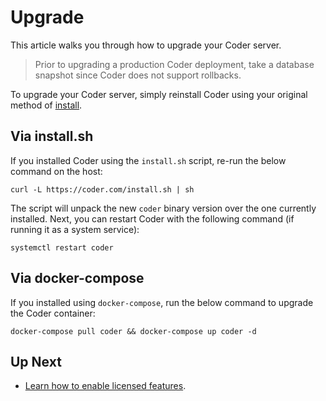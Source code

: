 # Upgrade

This article walks you through how to upgrade your Coder server.

<blockquote class="danger">
  <p>
  Prior to upgrading a production Coder deployment, take a database snapshot since
  Coder does not support rollbacks.
  </p>
</blockquote>

To upgrade your Coder server, simply reinstall Coder using your original method
of [install](../install.md).

## Via install.sh

If you installed Coder using the `install.sh` script, re-run the below
command on the host:

```console
curl -L https://coder.com/install.sh | sh
```

The script will unpack the new `coder` binary version over the one currently installed.
Next, you can restart Coder with the following command (if running it as a system
service):

```console
systemctl restart coder
```

## Via docker-compose

If you installed using `docker-compose`, run the below command to upgrade the
Coder container:

```console
docker-compose pull coder && docker-compose up coder -d
```

## Up Next

- [Learn how to enable licensed features](./license.md).
